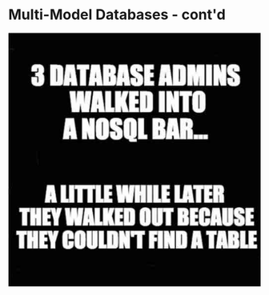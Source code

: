 
# Multi-Model Databases - cont'd #

<p>
	<img 	src="../../media/DbaAdminNoSql.jpg" 
			style="display: block; margin-left: auto; margin-right: auto"/>
</p>